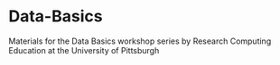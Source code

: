 # Data-Basics
Materials for the Data Basics workshop series by Research Computing Education at the University of Pittsburgh





